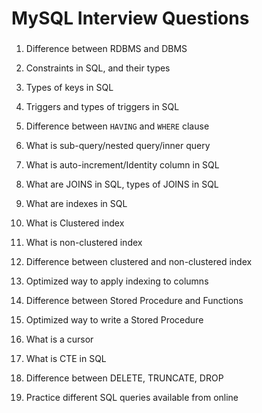 # MySQL Interview Questions

###

1. Difference between RDBMS and DBMS

2. Constraints in SQL, and their types

3. Types of keys in SQL

4. Triggers and types of triggers in SQL

5. Difference between `HAVING` and `WHERE` clause

6. What is sub-query/nested query/inner query

7. What is auto-increment/Identity column in SQL

8. What are JOINS in SQL, types of JOINS in SQL

9. What are indexes in SQL

10. What is Clustered index

11. What is non-clustered index

12. Difference between clustered and non-clustered index

13. Optimized way to apply indexing to columns

14. Difference between Stored Procedure and Functions

15. Optimized way to write a Stored Procedure

16. What is a cursor

17. What is CTE in SQL

18. Difference between DELETE, TRUNCATE, DROP

19. Practice different SQL queries available from online
